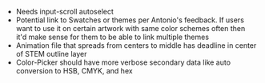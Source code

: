- Needs input-scroll autoselect
- Potential link to Swatches or themes per Antonio's feedback. If users want to use it on certain artwork with same color schemes often then it'd make sense for them to be able to link multiple themes
- Animation file that spreads from centers to middle has deadline in center of STEM outline layer
- Color-Picker should have more verbose secondary data like auto conversion to HSB, CMYK, and hex
